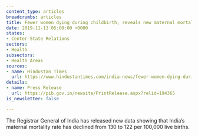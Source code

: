 ```yaml
---
content_type: articles
breadcrumbs: articles
title: Fewer women dying during childbirth, reveals new maternal mortality rate data
date: 2019-11-13 05:00:00 +0000
states:
- Center-State Relations
sectors:
- Health
subsectors:
- Health Areas
sources:
- name: Hindustan Times
  url: https://www.hindustantimes.com/india-news/fewer-women-dying-during-childbirth-data/story-0ewXGem8129djVfM5cOrNO.html
details:
- name: Press Release
  url: https://pib.gov.in/newsite/PrintRelease.aspx?relid=194365
is_newsletter: false

---
```

The Registrar General of India has released new data showing that India’s maternal mortality rate has declined from 130 to 122 per 100,000 live births.

